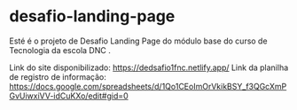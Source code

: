 # desafio-landing-page
Esté é o projeto de Desafio Landing Page do módulo base do curso de Tecnologia da escola DNC .

Link do site disponibilizado: https://dedsafio1fnc.netlify.app/
Link da planilha de registro de informação: https://docs.google.com/spreadsheets/d/1Qo1CEoImOrVkikBSY_f3QGcXmPGvUiwxiVV-idCuKXo/edit#gid=0
